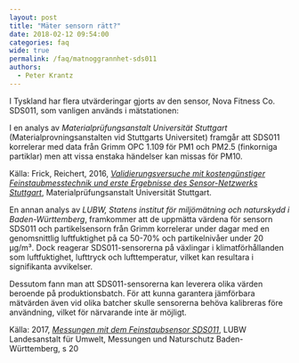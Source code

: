 ```yaml
---
layout: post
title: "Mäter sensorn rätt?"
date: 2018-02-12 09:54:00
categories: faq
wide: true
permalink: /faq/matnoggrannhet-sds011
authors:
  - Peter Krantz
---
```


I Tyskland har flera utvärderingar gjorts av den sensor, Nova Fitness Co. SDS011, som vanligen används i mätstationen: 

I en analys av _Materialprüfungsanstalt Universität Stuttgart_ (Materialprovningsanstalten vid Stuttgarts Universitet) framgår att SDS011 korrelerar med data från Grimm OPC 1.109 för PM1 och PM2.5 (finkorniga partiklar) men att vissa enstaka händelser kan missas för PM10.

Källa: Frick, Reichert, 2016, _[Validierungsversuche mit kostengünstiger Feinstaubmesstechnik und erste Ergebnisse des Sensor-Netzwerks Stuttgart](https://luftdaten.info/wp-content/uploads/2017/05/ALS-Kolloquium_2016_FrickReichert_small.pdf)_, Materialprüfungsanstalt Universität Stuttgart.

En annan analys av _LUBW, Statens institut för miljömätning och naturskydd i Baden-Württemberg_, framkommer att de uppmätta värdena för sensorn SDS011 och partikelsensorn från Grimm korrelerar under dagar med en genomsnittlig luftfuktighet på ca 50-70% och partikelnivåer under 20 μg/m³. Dock reagerar SDS011-sensorerna på växlingar i klimatförhållanden som luftfuktighet, lufttryck och lufttemperatur, vilket kan resultara i signifikanta avvikelser.

Dessutom fann man att SDS011-sensorerna kan leverera olika värden beroende på produktionsbatch. För att kunna garantera jämförbara mätvärden även vid olika batcher skulle sensorerna behöva kalibreras före användning, vilket för närvarande inte är möjligt.

Källa: 2017, _[Messungen mit dem Feinstaubsensor SDS011](http://www4.lubw.baden-wuerttemberg.de/servlet/is/268831/messungen_mit_dem_feinstaubsensor_sds011.pdf?command=downloadContent&filename=messungen_mit_dem_feinstaubsensor_sds011.pdf)_, LUBW Landesanstalt für Umwelt, Messungen und Naturschutz Baden-Württemberg, s 20




